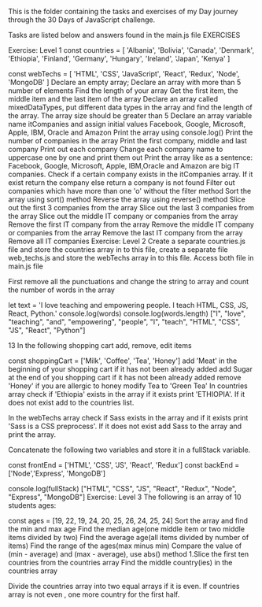 This is the folder containing the tasks and exercises of my Day  journey through the 30 Days of JavaScript challenge.

Tasks are listed below and answers found in the main.js file
EXERCISES

Exercise: Level 1
const countries = [
  'Albania',
  'Bolivia',
  'Canada',
  'Denmark',
  'Ethiopia',
  'Finland',
  'Germany',
  'Hungary',
  'Ireland',
  'Japan',
  'Kenya'
]

const webTechs = [
  'HTML',
  'CSS',
  'JavaScript',
  'React',
  'Redux',
  'Node',
  'MongoDB'
]
Declare an empty array;
Declare an array with more than 5 number of elements
Find the length of your array
Get the first item, the middle item and the last item of the array
Declare an array called mixedDataTypes, put different data types in the array and find the length of the array. The array size should be greater than 5
Declare an array variable name itCompanies and assign initial values Facebook, Google, Microsoft, Apple, IBM, Oracle and Amazon
Print the array using console.log()
Print the number of companies in the array
Print the first company, middle and last company
Print out each company
Change each company name to uppercase one by one and print them out
Print the array like as a sentence: Facebook, Google, Microsoft, Apple, IBM,Oracle and Amazon are big IT companies.
Check if a certain company exists in the itCompanies array. If it exist return the company else return a company is not found
Filter out companies which have more than one 'o' without the filter method
Sort the array using sort() method
Reverse the array using reverse() method
Slice out the first 3 companies from the array
Slice out the last 3 companies from the array
Slice out the middle IT company or companies from the array
Remove the first IT company from the array
Remove the middle IT company or companies from the array
Remove the last IT company from the array
Remove all IT companies
Exercise: Level 2
Create a separate countries.js file and store the countries array in to this file, create a separate file web_techs.js and store the webTechs array in to this file. Access both file in main.js file

First remove all the punctuations and change the string to array and count the number of words in the array

let text =
'I love teaching and empowering people. I teach HTML, CSS, JS, React, Python.'
console.log(words)
console.log(words.length)
["I", "love", "teaching", "and", "empowering", "people", "I", "teach", "HTML", "CSS", "JS", "React", "Python"]

13
In the following shopping cart add, remove, edit items

const shoppingCart = ['Milk', 'Coffee', 'Tea', 'Honey']
add 'Meat' in the beginning of your shopping cart if it has not been already added
add Sugar at the end of you shopping cart if it has not been already added
remove 'Honey' if you are allergic to honey
modify Tea to 'Green Tea'
In countries array check if 'Ethiopia' exists in the array if it exists print 'ETHIOPIA'. If it does not exist add to the countries list.

In the webTechs array check if Sass exists in the array and if it exists print 'Sass is a CSS preprocess'. If it does not exist add Sass to the array and print the array.

Concatenate the following two variables and store it in a fullStack variable.

const frontEnd = ['HTML', 'CSS', 'JS', 'React', 'Redux']
const backEnd = ['Node','Express', 'MongoDB']

console.log(fullStack)
["HTML", "CSS", "JS", "React", "Redux", "Node", "Express", "MongoDB"]
Exercise: Level 3
The following is an array of 10 students ages:

const ages = [19, 22, 19, 24, 20, 25, 26, 24, 25, 24]
Sort the array and find the min and max age
Find the median age(one middle item or two middle items divided by two)
Find the average age(all items divided by number of items)
Find the range of the ages(max minus min)
Compare the value of (min - average) and (max - average), use abs() method 1.Slice the first ten countries from the countries array
Find the middle country(ies) in the countries array

Divide the countries array into two equal arrays if it is even. If countries array is not even , one more country for the first half.
